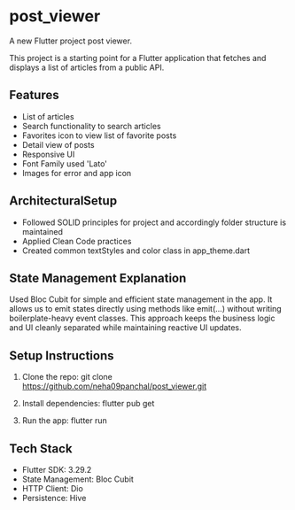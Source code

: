 # post_viewer

A new Flutter project post viewer.

This project is a starting point for a Flutter application that fetches and displays a list of articles from a public API.

## Features
- List of articles
- Search functionality to search articles
- Favorites icon to view list of favorite posts
- Detail view of posts
- Responsive UI
- Font Family used 'Lato'
- Images for error and app icon

## ArchitecturalSetup
- Followed SOLID principles for project and accordingly folder structure is maintained
- Applied Clean Code practices
- Created common textStyles and color class in app_theme.dart

## State Management Explanation
Used Bloc Cubit for simple and efficient state management in the app. 
It allows us to emit states directly using methods like emit(...) without writing boilerplate-heavy event classes. 
This approach keeps the business logic and UI cleanly separated while maintaining reactive UI updates.


## Setup Instructions
1. Clone the repo:
   git clone https://github.com/neha09panchal/post_viewer.git
   
2. Install dependencies:
   flutter pub get

3. Run the app:
   flutter run


## Tech Stack
- Flutter SDK: 3.29.2
- State Management: Bloc Cubit
- HTTP Client: Dio
- Persistence: Hive

